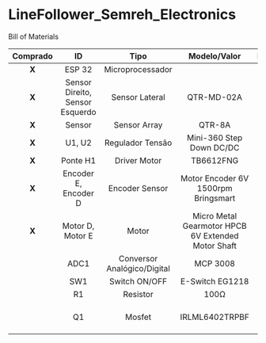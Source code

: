 # LineFollower_Semreh_Electronics

Bill of Materials

| Comprado  | ID | Tipo | Modelo/Valor | Package | Quantidade |
| :---: | :---: | :---: | :---: | :---: | :---: |
| **X** | ESP 32 | Microprocessador |  |  | 1 |
| **X** | Sensor Direito, Sensor Esquerdo | Sensor Lateral | QTR-MD-02A |  | 2 |
| **X** | Sensor | Sensor Array | QTR-8A |  | 1 | 
| **X** | U1, U2 | Regulador Tensão | Mini-360 Step Down DC/DC |  | 2 |
| **X** | Ponte H1 | Driver Motor | TB6612FNG |  | 1 |
| **X** | Encoder E, Encoder D | Encoder Sensor | Motor Encoder 6V 1500rpm Bringsmart |  | 2 |
| **X** | Motor D, Motor E | Motor | Micro Metal Gearmotor HPCB 6V Extended Motor Shaft |  | 2 |
|  | ADC1 | Conversor Analógico/Digital | MCP 3008 |  | 1 |
|  | SW1 | Switch ON/OFF | E-Switch EG1218 |  | 1 |
|  | R1 | Resistor | 100Ω | R2010 | 1 |
|  | Q1 | Mosfet | IRLML6402TRPBF | Micro3™ (SOT-23) | 1 |
